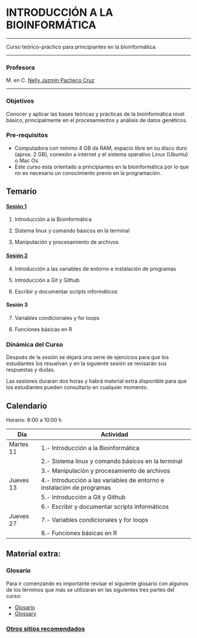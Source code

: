# INTRODUCCIÓN A LA BIOINFORMÁTICA

--------------------------------------------

Curso teórico-práctico para principiantes en la bioinformática.

--------------------------------------------

### Profesora

M. en C. [Nelly Jazmín Pacheco Cruz](https://www.canva.com/design/DAFfqoZ7CRM/sNhSDPwvXI888-XdGj7z-w/watch?utm_content=DAFfqoZ7CRM&utm_campaign=designshare&utm_medium=link&utm_source=publishsharelink)

-------------------------------------------------

### Objetivos
Conocer y aplicar las bases teóricas y prácticas de la bioinformática nivel básico, principalmente en el procesamientos y análisis de datos genéticos.


### Pre-requisitos

- Computadora con mínimo 4 GB de RAM, espacio libre en su disco duro (aprox. 2 GB), conexión a internet y el sistema operativo Linux (Ubuntu) o Mac Os.
- Este curso esta orientado a principiantes en la bioinformática por lo que no es necesario un conocimiento previo en la programación.

## Temario

#### [Sesión 1](SESION_1/README.md)

1. Introducción a la Bioinformática

2. Sistema linux y comando básicos en la terminal

3. Manipulación y procesamiento de archivos

#### [Sesión 2](SESION_2/README.md)

4. Introducción a las variables de entorno e instalación de programas

5. Introducción a Git y Github

6. Escribir y documentar scripts informáticos

#### Sesión 3

7. Variables condicionales y for loops

8. Funciones básicas en R


### Dinámica del Curso
Después de la sesión se dejará una serie de ejercicios para que los estudiantes los resuelvan y en la siguiente sesión se revisarán sus respuestas y dudas.

Las sesiones duraran dos horas y habrá material extra disponible para que los estudiantes pueden consultarlo en cualquier momento.

## Calendario
Horario: 8:00 a 10:00 h

| Día | Actividad |
| --- |  --- |
| Martes 11 | 1.- Introducción a la Bioinformática |
|      |  2.- Sistema linux y comando básicos en la terminal |
|        |  3.- Manipulación y procesamiento de archivos |
|Jueves 13 | 4.- Introducción a las variables de entorno e instalación de programas |
|              | 5.- Introducción a Git y Github |
|              | 6.- Escribir y documentar scripts informáticos |
|Jueves 27 | 7.- Variables condicionales y for loops |
|          | 8.- Funciones básicas en R |

## Material extra:
### Glosario

Para ir comenzando es importante revisar el siguiente glosario con algunos de los términos que más se utilizaran en las siguientes tres partes del curso:
- [Glosario](Glosario.md)
- [Glossary](Glossary.md)

### [Otros sitios recomendados](https://github.com/NellyJazminPC/bioinfo4biologist/blob/main/Otros_recursos_recomendados.md)

